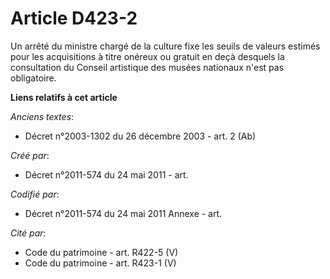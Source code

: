 # Article D423-2

Un arrêté du ministre chargé de la culture fixe les seuils de valeurs estimés pour les acquisitions à titre onéreux ou
gratuit en deçà desquels la consultation du Conseil artistique des musées nationaux n'est pas obligatoire.

**Liens relatifs à cet article**

_Anciens textes_:

  - Décret n°2003-1302 du 26 décembre 2003 - art. 2 (Ab)

_Créé par_:

  - Décret n°2011-574 du 24 mai 2011  - art.

_Codifié par_:

  - Décret n°2011-574 du 24 mai 2011 Annexe - art.

_Cité par_:

  - Code du patrimoine - art. R422-5 (V)
  - Code du patrimoine - art. R423-1 (V)
